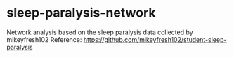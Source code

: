 # sleep-paralysis-network
Network analysis based on the sleep paralysis data collected by mikeyfresh102 
Reference: https://github.com/mikeyfresh102/student-sleep-paralysis
